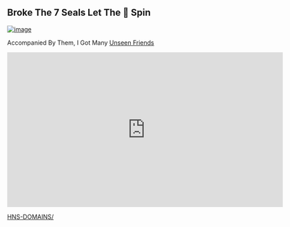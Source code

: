 ## Broke The 7 Seals Let The 🌈 Spin

[![image](https://user-images.githubusercontent.com/37987346/101999396-a37e4380-3caa-11eb-8cc6-e61fb53c7855.png)](http://shapereality.innerinetcompany.hns.to/)

Accompanied By Them, I Got Many [Unseen Friends](https://youtu.be/IVWcoXBHNFM/)

<iframe width="640" height="360" src="https://www.youtube.com/embed/IVWcoXBHNFM" frameborder="0" allow="accelerometer; autoplay; clipboard-write; encrypted-media; gyroscope; picture-in-picture" allowfullscreen></iframe>

[HNS-DOMAINS/](http://home.hns-domains/)
